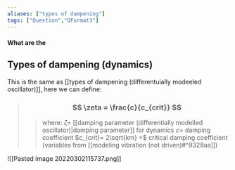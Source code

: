 ```yaml
---
aliases: ["types of dampening"]
tags: ["Question","QFormat3"]
---
```


#### What are the
## Types of dampening (dynamics)
This is the same as [[types of dampening (differentuially modeeled oscillator)]], here we can define:

> ### $$ \zeta = \frac{c}{c_{crit}} $$ 
>> where:
>> $\zeta=$  [[damping parameter (differentially modelled oscillator)|damping parameter]] for dynamics
>> $c=$ damping coefficient
>> $c_{crit}= 2\sqrt{km} =$ critical damping coefficient (variables from [[modeling vibration (not driven)#^9328aa]])

![[Pasted image 20220302115737.png]]